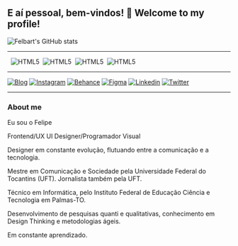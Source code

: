 ## E aí pessoal, bem-vindos! 👋 Welcome to my profile!  

![Felbart's GitHub stats](https://github-readme-stats.vercel.app/api?username=felbart&show_icons=true&theme=radical)

----
<div style="display: inline-flex; gap:8px;"><br>
    <img alt="HTML5" src="https://img.shields.io/badge/HTML5-E34F26?style=for-the-badge&logo=html5&logoColor=white"><img alt="HTML5" src="https://img.shields.io/badge/CSS3-1572B6?style=for-the-badge&logo=css3&logoColor=white">
    <img alt="HTML5" src="https://img.shields.io/badge/JavaScript-323330?style=for-the-badge&logo=javascript&logoColor=F7DF1E"><img alt="HTML5" src="https://img.shields.io/badge/Bootstrap-563D7C?style=for-the-badge&logo=bootstrap&logoColor=white">
</div>

----

[![Blog](https://img.shields.io/badge/website-000000?style=for-the-badge&logo=about.me&logoColor=white)](http://felipeleite.me)
[![Instagram](https://img.shields.io/badge/Instagram-E4405F?style=for-the-badge&logo=instagram&logoColor=white)](https://instagram.com/felbart.ux)
[![Behance](https://img.shields.io/badge/Behance-0054F7?style=for-the-badge&logo=behance&logoColor=white)](https://behance.net/felbart)
[![Figma](https://img.shields.io/badge/Figma-F24E1E?style=for-the-badge&logo=figma&logoColor=white)](https://figma.com/felbart)
[![Linkedin](https://img.shields.io/badge/LinkedIn-0077B5?style=for-the-badge&logo=linkedin&logoColor=white)](https://linkedin.com/in/felbart)
[![Twitter](https://img.shields.io/badge/Twitter-1DA1F2?style=for-the-badge&logo=twitter&logoColor=white)](https://twitter.com/felbart)


-----

### About me

Eu sou o Felipe

Frontend/UX UI Designer/Programador Visual 

Designer em constante evolução, flutuando entre a comunicação e a tecnologia.

Mestre em Comunicação e Sociedade pela Universidade Federal do Tocantins (UFT).
Jornalista também pela UFT.

Técnico em Informática, pelo Instituto Federal de Educação Ciência e Tecnologia em Palmas-TO.

Desenvolvimento de pesquisas quanti e qualitativas, conhecimento em Design Thinking e metodologias ágeis.

Em constante aprendizado.
